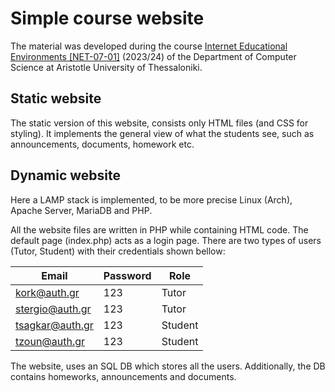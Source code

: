 # Simple course website

The material was developed during the course [Internet Educational Environments
[NET-07-01]](https://elearning.auth.gr/course/view.php?id=8120) (2023/24) of the
Department of Computer Science at Aristotle University of Thessaloniki.<br/> 

## Static website

The static version of this website, consists only HTML files (and CSS for 
styling). It implements the general view of what the students see, such as
announcements, documents, homework etc.

## Dynamic website

Here a LAMP stack is implemented, to be more precise Linux (Arch), Apache Server,
MariaDB and PHP. 

All the website files are written in PHP while containing HTML code. The default
page (index.php) acts as a login page. There are two types of users (Tutor,
Student) with their credentials shown bellow:


| Email | Password | Role |
| ------------- | ------------- | ------------- |
| kork@auth.gr | 123  | Tutor  |
| stergio@auth.gr | 123 | Tutor |
| tsagkar@auth.gr | 123  | Student  |
| tzoun@auth.gr | 123 | Student |

The website, uses an SQL DB which stores all the users. Additionally, the DB 
contains homeworks, announcements and documents. 